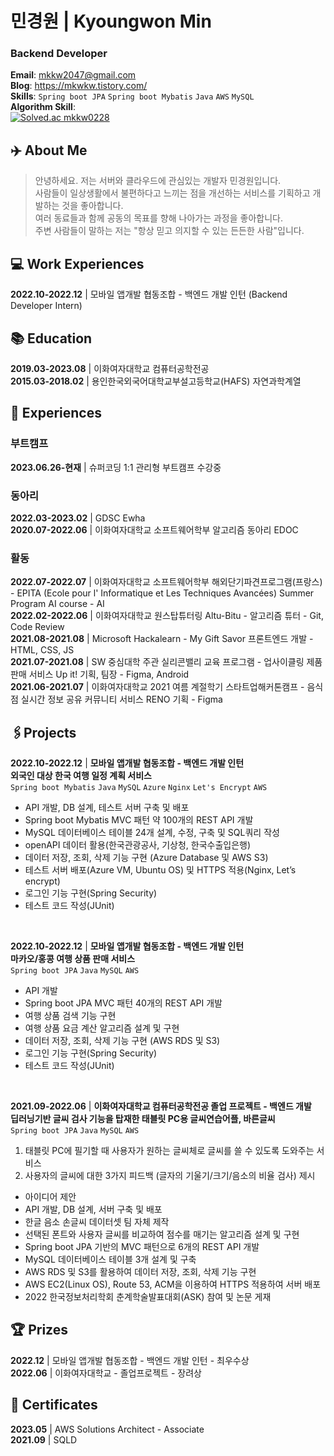 # 민경원 | Kyoungwon Min
### Backend Developer

**Email**: mkkw2047@gmail.com <br>
**Blog**: https://mkwkw.tistory.com/ <br>
**Skills**: `Spring boot JPA` `Spring boot Mybatis` `Java` `AWS` `MySQL` <br>
**Algorithm Skill**:<br>
[![Solved.ac
mkkw0228](http://mazassumnida.wtf/api/v2/generate_badge?boj=mkkw0228)](https://solved.ac/mkkw0228)

## ✈️ About Me
>안녕하세요. 저는 서버와 클라우드에 관심있는 개발자 민경원입니다. <br>
>사람들이 일상생활에서 불편하다고 느끼는 점을 개선하는 서비스를 기획하고 개발하는 것을 좋아합니다. <br>
>여러 동료들과 함께 공동의 목표를 향해 나아가는 과정을 좋아합니다. <br>
>주변 사람들이 말하는 저는 "항상 믿고 의지할 수 있는 든든한 사람"입니다. <br>

## 💻 Work Experiences
**2022.10-2022.12** | 모바일 앱개발 협동조합 - 백엔드 개발 인턴 (Backend Developer Intern) <br>
## 📚 Education
**2019.03-2023.08** | 이화여자대학교 컴퓨터공학전공 <br>
**2015.03-2018.02** | 용인한국외국어대학교부설고등학교(HAFS) 자연과학계열<br>
## 🎯 Experiences
### 부트캠프
**2023.06.26-현재** | 슈퍼코딩 1:1 관리형 부트캠프 수강중
### 동아리
**2022.03-2023.02** | GDSC Ewha <br>
**2020.07-2022.06** | 이화여자대학교 소프트웨어학부 알고리즘 동아리 EDOC <br>
### 활동 
**2022.07-2022.07** | 이화여자대학교 소프트웨어학부 해외단기파견프로그램(프랑스) - EPITA (Ecole pour l' Informatique et Les Techniques Avancées) Summer Program AI course - AI <br> 
**2022.02-2022.06** | 이화여자대학교 원스탑튜터링 Altu-Bitu - 알고리즘 튜터 - Git, Code Review <br>
**2021.08-2021.08** | Microsoft Hackalearn - My Gift Savor 프론트엔드 개발 - HTML, CSS, JS <br>
**2021.07-2021.08** | SW 중심대학 주관 실리콘밸리 교육 프로그램 - 업사이클링 제품 판매 서비스 Up it! 기획, 팀장 - Figma, Android <br>
**2021.06-2021.07** | 이화여자대학교 2021 여름 계절학기 스타트업해커톤캠프 - 음식점 실시간 정보 공유 커뮤니티 서비스 RENO 기획 - Figma <br>

## 🖇️Projects
**2022.10-2022.12** | **모바일 앱개발 협동조합 - 백엔드 개발 인턴**<br>
**외국인 대상 한국 여행 일정 계획 서비스**<br>
`Spring boot Mybatis` `Java` `MySQL` `Azure` `Nginx` `Let's Encrypt` `AWS` <br>
- API 개발, DB 설계, 테스트 서버 구축 및 배포
- Spring boot Mybatis MVC 패턴 약 100개의 REST API 개발
- MySQL 데이터베이스 테이블 24개 설계, 수정, 구축 및 SQL쿼리 작성
- openAPI 데이터 활용(한국관광공사, 기상청, 한국수출입은행)
- 데이터 저장, 조회, 삭제 기능 구현 (Azure Database 및 AWS S3)
- 테스트 서버 배포(Azure VM, Ubuntu OS) 및 HTTPS 적용(Nginx, Let’s encrypt)
- 로그인 기능 구현(Spring Security)
- 테스트 코드 작성(JUnit)
<br>

**2022.10-2022.12** | **모바일 앱개발 협동조합 - 백엔드 개발 인턴**<br>
**마카오/홍콩 여행 상품 판매 서비스** <br>
`Spring boot JPA` `Java` `MySQL` `AWS`
- API 개발
- Spring boot JPA MVC 패턴 40개의 REST API 개발
- 여행 상품 검색 기능 구현
- 여행 상품 요금 계산 알고리즘 설계 및 구현
- 데이터 저장, 조회, 삭제 기능 구현 (AWS RDS 및 S3)
- 로그인 기능 구현(Spring Security)
- 테스트 코드 작성(JUnit)
<br>

**2021.09-2022.06** | **이화여자대학교 컴퓨터공학전공 졸업 프로젝트 - 백엔드 개발** <br>
**딥러닝기반 글씨 검사 기능을 탑재한 태블릿 PC용 글씨연습어플,  바른글씨** <br>
`Spring boot JPA` `Java` `MySQL` `AWS`
1. 태블릿 PC에 필기할 때 사용자가 원하는 글씨체로 글씨를 쓸 수 있도록 도와주는 서비스 <br>
2. 사용자의 글씨에 대한 3가지 피드백 (글자의 기울기/크기/음소의 비율 검사) 제시 <br>
- 아이디어 제안
- API 개발, DB 설계, 서버 구축 및 배포
- 한글 음소 손글씨 데이터셋 팀 자체 제작
- 선택된 폰트와 사용자 글씨를 비교하여 점수를 매기는 알고리즘 설계 및 구현
- Spring boot JPA 기반의 MVC 패턴으로 6개의 REST API 개발
- MySQL 데이터베이스 테이블 3개 설계 및 구축
- AWS RDS 및 S3를 활용하여 데이터 저장, 조회, 삭제 기능 구현
- AWS EC2(Linux OS), Route 53, ACM을 이용하여 HTTPS 적용하여 서버 배포
- 2022 한국정보처리학회 춘계학술발표대회(ASK) 참여 및 논문 게재

## 🏆 Prizes
**2022.12** | 모바일 앱개발 협동조합 - 백엔드 개발 인턴 - 최우수상 <br>
**2022.06** | 이화여자대학교 - 졸업프로젝트 - 장려상 <br>

## 📎 Certificates
**2023.05** | AWS Solutions Architect - Associate <br>
**2021.09** | SQLD <br>
<!--
**mkwkw/mkwkw** is a ✨ _special_ ✨ repository because its `README.md` (this file) appears on your GitHub profile.

Here are some ideas to get you started:

- 🔭 I’m currently working on ...
- 🌱 I’m currently learning ...
- 👯 I’m looking to collaborate on ...
- 🤔 I’m looking for help with ...
- 💬 Ask me about ...
- 📫 How to reach me: ...
- 😄 Pronouns: ...
- ⚡ Fun fact: ...
-->


